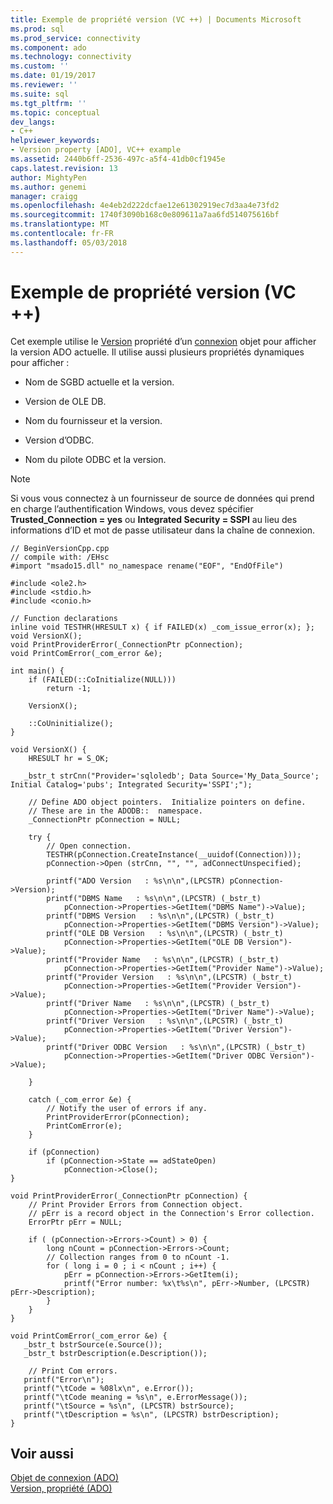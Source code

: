 ```yaml
---
title: Exemple de propriété version (VC ++) | Documents Microsoft
ms.prod: sql
ms.prod_service: connectivity
ms.component: ado
ms.technology: connectivity
ms.custom: ''
ms.date: 01/19/2017
ms.reviewer: ''
ms.suite: sql
ms.tgt_pltfrm: ''
ms.topic: conceptual
dev_langs:
- C++
helpviewer_keywords:
- Version property [ADO], VC++ example
ms.assetid: 2440b6ff-2536-497c-a5f4-41db0cf1945e
caps.latest.revision: 13
author: MightyPen
ms.author: genemi
manager: craigg
ms.openlocfilehash: 4e4eb2d222dcfae12e61302919ec7d3aa4e73fd2
ms.sourcegitcommit: 1740f3090b168c0e809611a7aa6fd514075616bf
ms.translationtype: MT
ms.contentlocale: fr-FR
ms.lasthandoff: 05/03/2018
---
```

# <a name="version-property-example-vc"></a>Exemple de propriété version (VC ++)
Cet exemple utilise le [Version](../../../ado/reference/ado-api/version-property-ado.md) propriété d’un [connexion](../../../ado/reference/ado-api/connection-object-ado.md) objet pour afficher la version ADO actuelle. Il utilise aussi plusieurs propriétés dynamiques pour afficher :  
  
-   Nom de SGBD actuelle et la version.  
  
-   Version de OLE DB.  
  
-   Nom du fournisseur et la version.  
  
-   Version d’ODBC.  
  
-   Nom du pilote ODBC et la version.  
  
> [!NOTE]
>  Si vous vous connectez à un fournisseur de source de données qui prend en charge l’authentification Windows, vous devez spécifier **Trusted_Connection = yes** ou **Integrated Security = SSPI** au lieu des informations d’ID et mot de passe utilisateur dans la chaîne de connexion.  
  
```  
// BeginVersionCpp.cpp  
// compile with: /EHsc  
#import "msado15.dll" no_namespace rename("EOF", "EndOfFile")  
  
#include <ole2.h>  
#include <stdio.h>  
#include <conio.h>  
  
// Function declarations  
inline void TESTHR(HRESULT x) { if FAILED(x) _com_issue_error(x); };  
void VersionX();  
void PrintProviderError(_ConnectionPtr pConnection);  
void PrintComError(_com_error &e);  
  
int main() {  
    if (FAILED(::CoInitialize(NULL)))  
        return -1;  
  
    VersionX();  
  
    ::CoUninitialize();  
}  
  
void VersionX() {  
    HRESULT hr = S_OK;  
  
   _bstr_t strCnn("Provider='sqloledb'; Data Source='My_Data_Source'; Initial Catalog='pubs'; Integrated Security='SSPI';");  
  
    // Define ADO object pointers.  Initialize pointers on define.  
    // These are in the ADODB::  namespace.  
    _ConnectionPtr pConnection = NULL;  
  
    try {  
        // Open connection.  
        TESTHR(pConnection.CreateInstance(__uuidof(Connection)));  
        pConnection->Open (strCnn, "", "", adConnectUnspecified);  
  
        printf("ADO Version   : %s\n\n",(LPCSTR) pConnection->Version);  
        printf("DBMS Name   : %s\n\n",(LPCSTR) (_bstr_t)   
            pConnection->Properties->GetItem("DBMS Name")->Value);  
        printf("DBMS Version   : %s\n\n",(LPCSTR) (_bstr_t)  
            pConnection->Properties->GetItem("DBMS Version")->Value);  
        printf("OLE DB Version   : %s\n\n",(LPCSTR) (_bstr_t)   
            pConnection->Properties->GetItem("OLE DB Version")->Value);  
        printf("Provider Name   : %s\n\n",(LPCSTR) (_bstr_t)   
            pConnection->Properties->GetItem("Provider Name")->Value);  
        printf("Provider Version   : %s\n\n",(LPCSTR) (_bstr_t)   
            pConnection->Properties->GetItem("Provider Version")->Value);  
        printf("Driver Name   : %s\n\n",(LPCSTR) (_bstr_t)   
            pConnection->Properties->GetItem("Driver Name")->Value);  
        printf("Driver Version   : %s\n\n",(LPCSTR) (_bstr_t)   
            pConnection->Properties->GetItem("Driver Version")->Value);  
        printf("Driver ODBC Version   : %s\n\n",(LPCSTR) (_bstr_t)   
            pConnection->Properties->GetItem("Driver ODBC Version")->Value);  
  
    }  
  
    catch (_com_error &e) {  
        // Notify the user of errors if any.  
        PrintProviderError(pConnection);  
        PrintComError(e);  
    }  
  
    if (pConnection)  
        if (pConnection->State == adStateOpen)  
            pConnection->Close();  
}  
  
void PrintProviderError(_ConnectionPtr pConnection) {  
    // Print Provider Errors from Connection object.  
    // pErr is a record object in the Connection's Error collection.  
    ErrorPtr pErr = NULL;  
  
    if ( (pConnection->Errors->Count) > 0) {  
        long nCount = pConnection->Errors->Count;  
        // Collection ranges from 0 to nCount -1.  
        for ( long i = 0 ; i < nCount ; i++) {  
            pErr = pConnection->Errors->GetItem(i);  
            printf("Error number: %x\t%s\n", pErr->Number, (LPCSTR) pErr->Description);  
        }  
    }  
}  
  
void PrintComError(_com_error &e) {  
   _bstr_t bstrSource(e.Source());  
   _bstr_t bstrDescription(e.Description());  
  
    // Print Com errors.  
   printf("Error\n");  
   printf("\tCode = %08lx\n", e.Error());  
   printf("\tCode meaning = %s\n", e.ErrorMessage());  
   printf("\tSource = %s\n", (LPCSTR) bstrSource);  
   printf("\tDescription = %s\n", (LPCSTR) bstrDescription);  
}  
```  
  
## <a name="see-also"></a>Voir aussi  
 [Objet de connexion (ADO)](../../../ado/reference/ado-api/connection-object-ado.md)   
 [Version, propriété (ADO)](../../../ado/reference/ado-api/version-property-ado.md)

